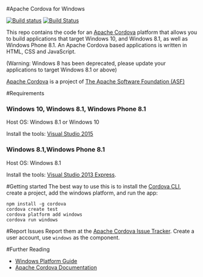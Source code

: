 <!--
#
# Licensed to the Apache Software Foundation (ASF) under one
# or more contributor license agreements.  See the NOTICE file
# distributed with this work for additional information
# regarding copyright ownership.  The ASF licenses this file
# to you under the Apache License, Version 2.0 (the
# "License"); you may not use this file except in compliance
# with the License.  You may obtain a copy of the License at
# 
# http://www.apache.org/licenses/LICENSE-2.0
# 
# Unless required by applicable law or agreed to in writing,
# software distributed under the License is distributed on an
# "AS IS" BASIS, WITHOUT WARRANTIES OR CONDITIONS OF ANY
#  KIND, either express or implied.  See the License for the
# specific language governing permissions and limitations
# under the License.
#
-->

#Apache Cordova for Windows

[![Build status](https://ci.appveyor.com/api/projects/status/19h1fq0lyvwtei05/branch/master)](https://ci.appveyor.com/project/Humbedooh/cordova-windows/branch/master)
[![Build Status](https://travis-ci.org/apache/cordova-windows.svg?branch=master)](https://travis-ci.org/apache/cordova-windows)

This repo contains the code for an [Apache Cordova](http://cordova.apache.org) platform that allows you to build applications that target Windows 10, and Windows 8.1, as well as Windows Phone 8.1. An Apache Cordova based applications is written in HTML, CSS and JavaScript.

(Warning: Windows 8 has been deprecated, please update your applications to target Windows 8.1 or above)

[Apache Cordova](http://cordova.apache.org) is a project of [The Apache Software Foundation (ASF)](http://apache.org)

#Requirements
### Windows 10, Windows 8.1, Windows Phone 8.1

Host OS: Windows 8.1 or Windows 10

Install the tools: [Visual Studio 2015](http://www.visualstudio.com/downloads)

### Windows 8.1,Windows Phone 8.1

Host OS: Windows 8.1

Install the tools: [Visual Studio 2013 Express](http://www.visualstudio.com/downloads/download-visual-studio-vs#d-express-windows-8).

#Getting started
The best way to use this is to install the [Cordova CLI](https://www.npmjs.com/package/cordova), create a project, add the windows platform, and run the app:
	
	npm install -g cordova
	cordova create test
	cordova platform add windows
	cordova run windows
	
#Report Issues
Report them at the [Apache Cordova Issue Tracker](https://issues.apache.org/jira/browse/CB). Create a user account, use `windows` as the component.

#Further Reading
- [Windows Platform Guide](http://cordova.apache.org/docs/en/edge/guide_platforms_win8_index.md.html#Windows%208%20Platform%20Guide)
- [Apache Cordova Documentation](http://docs.cordova.io)
